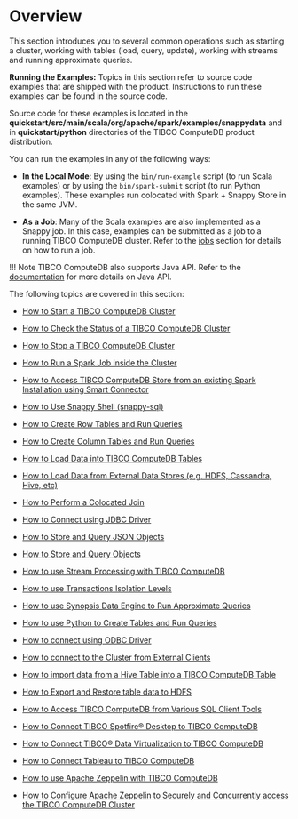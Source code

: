 # Overview

This section introduces you to several common operations such as starting a cluster, working with tables (load, query, update), working with streams and running approximate queries.

**Running the Examples:**
Topics in this section refer to source code examples that are shipped with the product. Instructions to run these examples can be found in the source code.

Source code for these examples is located in the **quickstart/src/main/scala/org/apache/spark/examples/snappydata** and in **quickstart/python** directories of the TIBCO ComputeDB product distribution. 

You can run the examples in any of the following ways:

* **In the Local Mode**: By using the `bin/run-example` script (to run Scala examples) or by using the `bin/spark-submit` script (to run Python examples). These examples run colocated with Spark + Snappy Store in the same JVM. 

* **As a Job**:	Many of the Scala examples are also implemented as a Snappy job. In this case, examples can be submitted as a job to a running TIBCO ComputeDB cluster. Refer to the [jobs](howto/run_spark_job_inside_cluster.md) section for details on how to run a job.

!!! Note
	TIBCO ComputeDB also supports Java API. Refer to the [documentation](./programming_guide/building_snappydata_applications_using_spark_api.md) for more details on Java API.

The following topics are covered in this section:

* [How to Start a TIBCO ComputeDB Cluster](howto/start_snappy_cluster.md)<a id="howto-startcluster"></a>

* [How to Check the Status of a TIBCO ComputeDB Cluster](howto/check_status_cluster.md)<a id="howto-statuscluster"></a>

* [How to Stop a TIBCO ComputeDB Cluster](howto/stop_snappy_cluster.md)<a id="howto-stopcluster"></a>

* [How to Run a Spark Job inside the Cluster](howto/run_spark_job_inside_cluster.md)<a id="howto-job"></a>

* [How to Access TIBCO ComputeDB Store from an existing Spark Installation using Smart Connector](howto/spark_installation_using_smart_connector.md)<a id="howto-splitmode"></a>

* [How to Use Snappy Shell (snappy-sql)](howto/use_snappy_shell.md)

* [How to Create Row Tables and Run Queries](howto/create_row_tables_and_run_queries.md)<a id="howto-row"></a>

* [How to Create Column Tables and Run Queries](howto/create_column_tables_and_run_queries.md)<a id="howto-column"></a>

* [How to Load Data into TIBCO ComputeDB Tables](howto/load_data_into_snappydata_tables.md)<a id="howto-load"></a>

* [How to Load Data from External Data Stores (e.g. HDFS, Cassandra, Hive, etc)](howto/load_data_from_external_data_stores.md)<a id="howto-external-source"></a>

* [How to Perform a Colocated Join](howto/perform_a_colocated_join.md)<a id="howto-colacatedJoin"></a>

* [How to Connect using JDBC Driver](howto/connect_using_jdbc_driver.md)<a id="howto-jdbc"></a>

* [How to Store and Query JSON Objects](howto/store_and_query_json_objects.md)<a id="howto-JSON"></a>

* [How to Store and Query Objects](howto/store_and_query_objects.md)<a id="howto-objects"></a>

* [How to use Stream Processing with TIBCO ComputeDB](howto/use_stream_processing_with_snappydata.md)<a id="howto-streams"></a>

* [How to use Transactions Isolation Levels](howto/use_transactions_isolation_levels.md)<a id="howto-transactions"></a>

* [How to use Synopsis Data Engine to Run Approximate Queries](howto/use_synopsis_data_engine_to_run_approximate_queries.md)<a id="howto-sde"></a>

* [How to use Python to Create Tables and Run Queries](howto/use_python_to_create_tables_and_run_queries.md)<a id="howto-python"></a>

* [How to connect using ODBC Driver](howto/connect_using_odbc_driver.md)<a id="howto-odbc"></a>

* [How to connect to the Cluster from External Clients](howto/connect_to_the_cluster_from_external_clients.md)<a id="howto-external-client"></a><a id="howto-connect-externalclients"></a>

* [How to import data from a Hive Table into a TIBCO ComputeDB Table](howto/import_from_hive_table.md)<a id="howto-import-hive"></a>

* [How to Export and Restore table data to HDFS](howto/export_hdfs.md)<a id="howto-export-hdfs"></a>

* [How to Access TIBCO ComputeDB from Various SQL Client Tools](howto/connect_oss_vis_client_tools.md)

* [How to Connect TIBCO Spotfire® Desktop to TIBCO ComputeDB](howto/connecttibcospotfire.md)
* [How to Connect TIBCO® Data Virtualization to TIBCO ComputeDB](/howto/connecttibcodv.md)

* [How to Connect Tableau to TIBCO ComputeDB](howto/tableauconnect.md) 

* [How to use Apache Zeppelin with TIBCO ComputeDB](howto/use_apache_zeppelin_with_snappydata.md)<a id="howto-zeppelin"></a>

* [How to Configure Apache Zeppelin to Securely and Concurrently access the TIBCO ComputeDB Cluster](howto/concurrent_apache_zeppelin_access_to_secure_snappydata.md)<a id="howto-concurrentzeppelin"></a>

